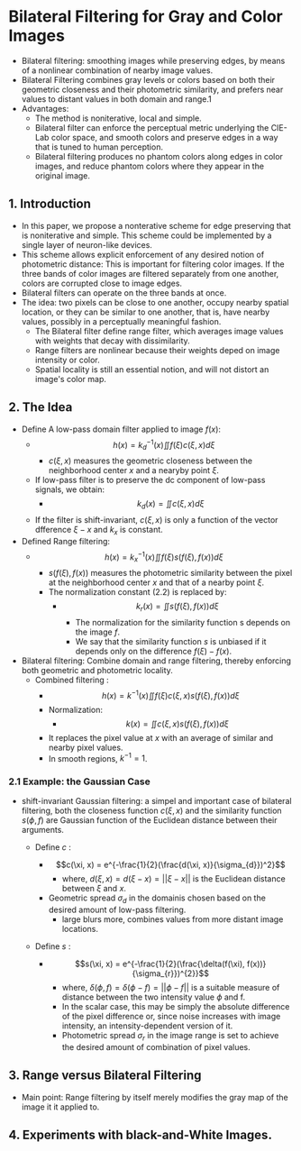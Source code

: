 # Bilateral Filtering for Gray and Color Images
- Bilateral filtering: smoothing images while preserving edges, by means of a nonlinear combination of nearby image values.
- Bilateral Filtering combines gray levels or colors based on both their geometric closeness and their photometric similarity, and prefers near values to distant values in both domain and range.1
- Advantages:
  - The method is noniterative, local and simple.
  - Bilateral filter can enforce the perceptual metric underlying the CIE-Lab color space, and smooth colors and preserve edges in a way that is tuned to human perception. 
  - Bilateral filtering produces no phantom colors along edges in color images, and reduce phantom colors where they appear in the original image.

## 1. Introduction
- In this paper, we propose a nonterative scheme for edge preserving that is noniterative and simple. This scheme could be implemented by a single layer of neuron-like devices.
- This scheme allows explicit enforcement of any desired notion of photometric distance: This is important for filtering color images. If the three bands of color images are filtered separately from one another, colors are corrupted close to image edges.
- Bilateral filters can operate on the three bands at once.
- The idea: two pixels can be close to one another, occupy nearby spatial location, or they can be similar to one another, that is, have nearby values, possibly in a perceptually meaningful fashion.
  - The Bilateral filter define range filter, which averages image values with weights that decay with dissimilarity.
  - Range filters are nonlinear because their weights deped on image intensity or color.
  - Spatial locality is still an essential notion, and will not distort an image's color map.

## 2. The Idea

- Define A low-pass domain filter applied to image $f(x)$:
  - $$h(x) = k_{d}^{-1}(x) \iint f(\xi)c(\xi, x) d\xi \tag{2.1}$$
    - $c(\xi, x)$ measures the geometric closeness between the neighborhood center $x$ and a nearyby point $\xi$. 
  - If low-pass filter is to preserve the dc component of low-pass signals, we obtain:
    - $$k_{d}(x) = \iint c(\xi, x) d\xi \tag{2.2}$$
  - If the filter is shift-invariant, $c(\xi, x)$ is only a function of the vector dfference $\xi -x$ and $k_{x}$ is constant.
- Defined Range filtering:
  - $$h(x) = k_{x}^{-1}(x) \iint f(\xi)s(f(\xi), f(x)) d\xi \tag{2.3}$$
    - $s(f(\xi),f(x))$ measures the photometric similarity between the pixel at the neighborhood center $x$ and that of a nearby point $\xi$.
    -  The normalization constant $(2.2)$ is replaced by:
       -  $$k_{r}(x) = \iint s(f(\xi), f(x))d\xi \tag{2.4}$$
          -  The normalization for the similarity function s depends on the image $f$.
          -  We say that the similarity function $s$ is unbiased if it depends only on the difference $f(\xi) - f(x)$.
 -  Bilateral filtering: Combine domain and range filtering, thereby enforcing both geometric and photometric locality.
    -  Combined filtering :
       -  $$h(x) = k^{-1}(x) \iint f(\xi)c(\xi, x)s(f(\xi), f(x))d\xi$$
       - Normalization:
         - $$k(x) = \iint c(\xi, x) s(f(\xi), f(x))d\xi$$
       - It replaces the pixel value at $x$ with an average of similar and nearby pixel values.
       - In smooth regions, $k^{-1}  = 1$.
### 2.1 Example: the Gaussian Case
- shift-invariant Gaussian filtering: a simpel and important case of bilateral filtering, both the closeness function $c(\xi, x)$ and the similarity function $s(\phi, f)$ are Gaussian function of the Euclidean distance between their arguments.
  - Define $c$ : 
    - $$c(\xi, x) = e^{-\frac{1}{2}(\frac{d(\xi, x)}{\sigma_{d}})^2}$$
      - where, $d(\xi, x) = d(\xi - x) = ||\xi - x||$ is the Euclidean distance between $\xi$ and $x$.
    - Geometric spread $\sigma_d$ in the domainis chosen based on the desired amount of low-pass filtering. 
      - large blurs more, combines values from more distant image locations.

  - Define $s$ : 
    - $$s(\xi, x) = e^{-\frac{1}{2}(\frac{\delta(f(\xi), f(x))}{\sigma_{r}})^{2}}$$
      - where, $\delta(\phi, f) = \delta(\phi - f) = ||\phi - f||$ is a suitable measure of distance between the two intensity value $\phi$ and f.
      - In the scalar case, this may be simply the absolute difference of the pixel difference or, since noise increases with image intensity, an intensity-dependent version of it.
      - Photometric spread $\sigma_r$ in the image range is set to achieve the desired amount of combination of pixel values. 
## 3. Range versus Bilateral Filtering
- Main point: Range filtering by itself merely modifies the gray map of the image it it applied to.

## 4. Experiments with black-and-White Images.
